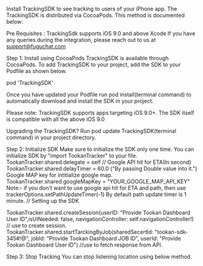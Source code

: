 Install TrackingSDK to see tracking to users of your iPhone app. The TrackingSDK is distributed via CocoaPods. This method is documented below:

Pre Requisites :
TrackingSdk supports iOS 9.0 and above
Xcode
If you have any queries during the integration, please reach out to us at support@fuguchat.com

Step 1: Install using CocoaPods
TrackingSDK is available through CocoaPods. To add TrackingSDK to your project, add the SDK to your Podfile as shown below.

pod 'TrackingSDK'

Once you have updated your Podfile run pod install(terminal command) to automatically download and install the SDK in your project.

Please note: TrackingSDK supports apps targeting iOS 9.0+. The SDK itself is compatible with all the above iOS 9.0

Upgrading the TrackingSDK?
Run pod update TrackingSDK(terminal command) in your project directory.



Step 2: Initialize SDK
Make sure to initialize the SDK only one time. You can initialize SDK by "import TookanTracker" to your file.
TookanTracker.shared.delegate = self
//
Google API hit for ETA(In second)
TookanTracker.shared.delayTimer = 60.0 ("By passing Double value into it.")
Google MAP key for intitialize google map.
TookanTracker.shared.googleMapKey = "YOUR_GOOGLE_MAP_API_KEY"
Note:-
if you don't want to use google api hit for ETA and path, then use trackerOptions.setPathUpdateTimer(-1)
By default path update timer is 1 minute.
// Setting up the SDK

 TookanTracker.shared.createSession(userID: "Provide Tookan Dashboard User ID",isUINeeded: false, navigationController: self.navigationController!)
 // use to create session.
TookanTracker.shared.startTarckingByJob(sharedSecertId: "tookan-sdk-345#!@", jobId: "Provide Tookan Dashboard JOB ID", userId: "Provide Tookan Dashboard User ID")
//use to fetch response from API.

Step 3: Stop Tracking
You can stop listening location using below method.

